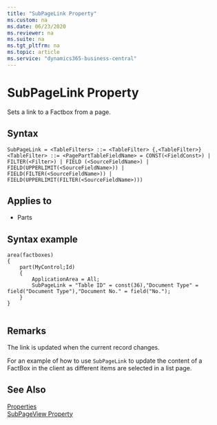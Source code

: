 ```yaml
---
title: "SubPageLink Property"
ms.custom: na
ms.date: 06/23/2020
ms.reviewer: na
ms.suite: na
ms.tgt_pltfrm: na
ms.topic: article
ms.service: "dynamics365-business-central"
---
```


# SubPageLink Property

Sets a link to a Factbox from a page.

## Syntax
```
SubPageLink = <TableFilters> ::= <TableFilter> {,<TableFilter>} <TableFilter> ::= <PagePartTableFieldName> = CONST(<FieldConst>) | FILTER(<Filter>) | FIELD (<SourceFieldName>) | FIELD(UPPERLIMIT(<SourceFieldName>)) | FIELD(FILTER(<SourceFieldName>)) | FIELD(UPPERLIMIT(FILTER(<SourceFieldName>)))
```  
  
## Applies to  
  
- Parts  

## Syntax example

```
area(factboxes)
{
    part(MyControl;Id)
    {
        ApplicationArea = All;
        SubPageLink = "Table ID" = const(36),"Document Type" = field("Document Type"),"Document No." = field("No.");
    }
}
    
```
  
## Remarks  

The link is updated when the current record changes.  
  
For an example of how to use `SubPageLink` to update the content of a FactBox in the client as different items are selected in a list page. <!-- See [Walkthrough: Adding a FactBox to the Customer List Page](../devenv-Walkthrough-Adding-a-FactBox-to-the-Customer-List-Page.md).  -->
  
## See Also  

[Properties](devenv-properties.md)  
[SubPageView Property](devenv-subpageview-property.md)